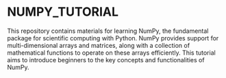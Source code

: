 # NUMPY_TUTORIAL
This repository contains materials for learning NumPy, the fundamental package for scientific computing with Python. NumPy provides support for multi-dimensional arrays and matrices, along with a collection of mathematical functions to operate on these arrays efficiently. This tutorial aims to introduce beginners to the key concepts and functionalities of NumPy.
